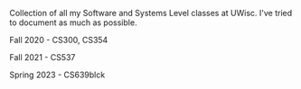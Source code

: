 Collection of all my Software and Systems Level classes at UWisc. I've tried to document as much as possible.

Fall 2020 - CS300, CS354

Fall 2021 - CS537

Spring 2023 - CS639blck
